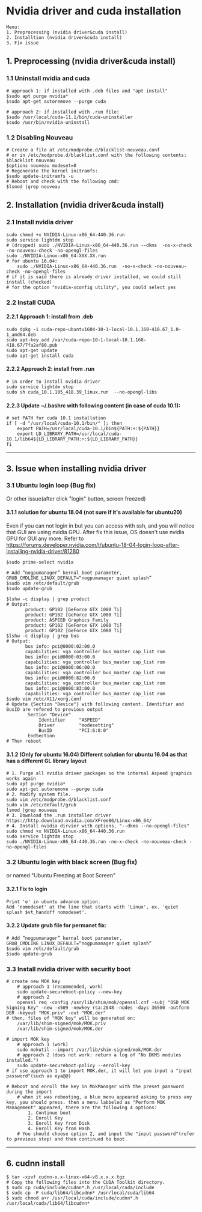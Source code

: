 # Nvidia driver and cuda installation
```
Menu:
1. Preprocessing (nvidia driver&cuda install)
2. Installtion (nvidia driver&cuda install)
3. Fix issue
```
## 1. Preprocessing (nvidia driver&cuda install)
### 1.1 Uninstall nvidia and cuda
```
# approach 1: if installed with .deb files and "apt install"
$sudo apt purge nvidia*
$sudo apt-get autoremove --purge cuda

# approach 2: if installed with .run file:
$sudo /usr/local/cuda-11.1/bin/cuda-uninstaller
$sudo /usr/bin/nvidia-uninstall
```
### 1.2 Disabling Nouveau
```
# Create a file at /etc/modprobe.d/blacklist-nouveau.conf 
# or in /etc/modprobe.d/blacklist.conf with the following contents:
$blacklist nouveau
$options nouveau modeset=0
# Regenerate the kernel initramfs:
$sudo update-initramfs -u
# Reboot and check with the following cmd:
$lsmod |grep nouveau
```

## 2. Installation (nvidia driver&cuda install)
### 2.1 Install nvidia driver
```
sudo chmod +x NVIDIA-Linux-x86_64-440.36.run
sudo service lightdm stop
# (dropped) sudo ./NVIDIA-Linux-x86_64-440.36.run --dkms  -no-x-check -no-nouveau-check -no-opengl-files
sudo ./NVIDIA-Linux-x86_64-XXX.XX.run
# for ubuntu 16.04:
    sudo ./NVIDIA-Linux-x86_64-440.36.run  -no-x-check -no-nouveau-check -no-opengl-files
# if it is said there is already driver installed, we could still install (checked)
# for the option "nvidia-xconfig utility", you could select yes
```
### 2.2 Install CUDA
#### 2.2.1 Approach 1: install from .deb
```
sudo dpkg -i cuda-repo-ubuntu1604-10-1-local-10.1.168-418.67_1.0-1_amd64.deb
sudo apt-key add /var/cuda-repo-10-1-local-10.1.168-418.67/7fa2af80.pub
sudo apt-get update
sudo apt-get install cuda
```
#### 2.2.2 Approach 2: install from .run
```
# in order to install nvidia driver
sudo service lightdm stop
sudo sh cuda_10.1.105_418.39_linux.run  --no-opengl-libs
```
#### 2.2.3 Update ~/.bashrc with following content (in case of cuda 10.1):
```
# set PATH for cuda 10.1 installation
if [ -d "/usr/local/cuda-10.1/bin/" ]; then
    export PATH=/usr/local/cuda-10.1/bin${PATH:+:${PATH}}
    export LD_LIBRARY_PATH=/usr/local/cuda-10.1/lib64${LD_LIBRARY_PATH:+:${LD_LIBRARY_PATH}}
fi
```

__________________________________________________________________________
## 3. Issue when installing nvidia driver

### 3.1 Ubuntu login loop (Bug fix)
Or other issue(after click "login" button, screen freezed)
#### 3.1.1 solution for ubuntu 18.04 (not sure if it's available for ubuntu20)
Even if you can not login in but you can access with ssh, and you will notice that GUI are using nvidia GPU. 
After fix this issue, OS doesn't use nvidia GPU for GUI any more.
Refer to https://forums.developer.nvidia.com/t/ubuntu-18-04-login-loop-after-installing-nvidia-driver/81280
```
$sudo prime-select nvidia

# Add “nogpumanager” kernal boot parameter, GRUB_CMDLINE_LINUX_DEFAULT=“nogpumanager quiet splash”
$sudo vim /etc/default/grub
$sudo update-grub

$lshw -c display | grep product
# Output:
       product: GP102 [GeForce GTX 1080 Ti]
       product: GP102 [GeForce GTX 1080 Ti]
       product: ASPEED Graphics Family
       product: GP102 [GeForce GTX 1080 Ti]
       product: GP102 [GeForce GTX 1080 Ti]
$lshw -c display | grep bus
# Output:
       bus info: pci@0000:02:00.0
       capabilities: vga_controller bus_master cap_list rom
       bus info: pci@0000:03:00.0
       capabilities: vga_controller bus_master cap_list rom
       bus info: pci@0000:06:00.0
       capabilities: vga_controller bus_master cap_list rom
       bus info: pci@0000:82:00.0
       capabilities: vga_controller bus_master cap_list rom
       bus info: pci@0000:83:00.0
       capabilities: vga_controller bus_master cap_list rom
$sudo vim /etc/X11/xorg.conf
# Update {Section "Device"} with following content. Identifier and BusID are refered to previous output  
        Section "Device"
            Identifier     "ASPEED"
            Driver         "modesetting"
            BusID          "PCI:6:0:0"
        EndSection
# Then reboot
```
#### 3.1.2 (Only for ubuntu 16.04) Different solution for ubuntu 16.04 as that has a different GL library layout
```
# 1. Purge all nvidia driver packages so the internal Aspeed graphics works again
sudo apt purge nvidia*
sudo apt-get autoremove --purge cuda
# 2. Modify system file.
sudo vim /etc/modprobe.d/blacklist.conf
sudo vim /etc/default/grub
lsmod |grep nouveau
# 3. Download the .run installer driver https://http.download.nvidia.com/XFree86/Linux-x86_64/
# 4. Install nvidia dirvier with options, "--dkms --no-opengl-files"
sudo chmod +x NVIDIA-Linux-x86_64-440.36.run
sudo service lightdm stop
sudo ./NVIDIA-Linux-x86_64-440.36.run -no-x-check -no-nouveau-check -no-opengl-files
```

### 3.2 Ubuntu login with black screen (Bug fix)
or named "Ubuntu Freezing at Boot Screen"
#### 3.2.1 Fix to login
```
Print 'e' in ubuntu advance option.
Add 'nomodeset' at the line that starts with 'Linux', ex. 'quiet splash $vt_handoff nomodeset'.
```
#### 3.2.2 Update grub file for permanet fix:
```
# Add “nogpumanager” kernal boot parameter, GRUB_CMDLINE_LINUX_DEFAULT=“nogpumanager quiet splash”
$sudo vim /etc/default/grub
$sudo update-grub
```

### 3.3 Install nvidia driver with security boot
```
# create new MOK key 
    # approach 1 (recommended, work)
    sudo update-secureboot-policy --new-key
    # approach 2
    openssl req -config /usr/lib/shim/mok/openssl.cnf -subj "OSD MOK Signing Key" -new -x509 -newkey rsa:2048 -nodes -days 36500 -outform DER -keyout "MOK.priv" -out "MOK.der"
# then, files of "MOK key" will be generated on:
    /var/lib/shim-signed/mok/MOK.priv
    /var/lib/shim-signed/mok/MOK.der

# import MOK key
    # approach 1 (work)
    sudo mokutil --import /var/lib/shim-signed/mok/MOK.der
    # approach 2 (does not work: return a log of "No DKMS modules installed.")
    sudo update-secureboot-policy --enroll-key
# if use approach 1 to import MOK.der, it will let you input a "input password"(such as eya@@)

# Reboot and enroll the key in MokManager with the preset password during the import
    # when it was rebooting, a blue menu appeared asking to press any key, you should press. then a menu labbeled as "Perform MOK Management" appeared, there are the following 4 options:
        1. Continue boot
        2. Enroll Key
        3. Enroll Key from Disk
        4. Enroll Key from Hash
    # You should choose option 2, and input the "input password"(refer to previous step) and then continued to boot.
```


__________________________________________________________________________
## 6. cudnn install
```
$ tar -xzvf cudnn-x.x-linux-x64-v8.x.x.x.tgz
# Copy the following files into the CUDA Toolkit directory.
$ sudo cp cuda/include/cudnn*.h /usr/local/cuda/include 
$ sudo cp -P cuda/lib64/libcudnn* /usr/local/cuda/lib64 
$ sudo chmod a+r /usr/local/cuda/include/cudnn*.h /usr/local/cuda/lib64/libcudnn*
```
